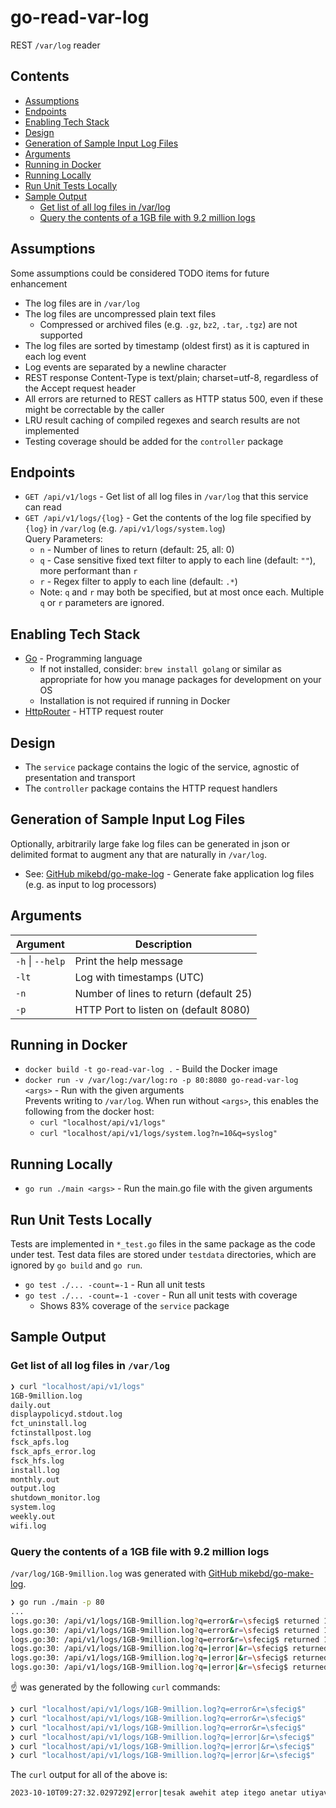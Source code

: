 # go-read-var-log

REST `/var/log` reader

## Contents

* [Assumptions](#assumptions)
* [Endpoints](#endpoints)
* [Enabling Tech Stack](#enabling-tech-stack)
* [Design](#design)
* [Generation of Sample Input Log Files](#generation-of-sample-input-log-files)
* [Arguments](#arguments)
* [Running in Docker](#running-in-docker)
* [Running Locally](#running-locally)
* [Run Unit Tests Locally](#run-unit-tests-locally)
* [Sample Output](#sample-output)
  * [Get list of all log files in /var/log](#get-list-of-all-log-files-in-varlog)
  * [Query the contents of a 1GB file with 9.2 million logs](#query-the-contents-of-a-1gb-file-with-92-million-logs)

## Assumptions

Some assumptions could be considered TODO items for future enhancement

* The log files are in `/var/log`
* The log files are uncompressed plain text files
  * Compressed or archived files (e.g. `.gz`, `bz2`, `.tar`, `.tgz`) are not supported
* The log files are sorted by timestamp (oldest first) as it is captured in each log event
* Log events are separated by a newline character
* REST response Content-Type is text/plain; charset=utf-8, regardless of the Accept request header
* All errors are returned to REST callers as HTTP status 500, even if these might be correctable by the caller
* LRU result caching of compiled regexes and search results are not implemented
* Testing coverage should be added for the `controller` package

## Endpoints

* `GET /api/v1/logs` - Get list of all log files in `/var/log` that this service can read
* `GET /api/v1/logs/{log}` - Get the contents of the log file specified by `{log}` in `/var/log` (e.g. `/api/v1/logs/system.log`)
  <br/>Query Parameters:
  * `n` - Number of lines to return (default: 25, all: 0)
  * `q` - Case sensitive fixed text filter to apply to each line (default: `""`), more performant than `r`
  * `r` - Regex filter to apply to each line (default: `.*`)
  * Note: `q` and `r` may both be specified, but at most once each.  Multiple `q` or `r` parameters are ignored.

## Enabling Tech Stack

* [Go](https://golang.org/) - Programming language
  * If not installed, consider: `brew install golang` or similar as appropriate for 
    how you manage packages for development on your OS
  * Installation is not required if running in Docker
* [HttpRouter](https://github.com/julienschmidt/httprouter) - HTTP request router

## Design

* The `service` package contains the logic of the service, agnostic of presentation and transport
* The `controller` package contains the HTTP request handlers

## Generation of Sample Input Log Files

Optionally, arbitrarily large fake log files can be generated in json or delimited format to augment any that
are naturally in `/var/log`.

* See: [GitHub mikebd/go-make-log](https://github.com/mikebd/go-make-log) - Generate fake application log files (e.g. as input to log processors)

## Arguments

| Argument         | Description                            |
|------------------|----------------------------------------|
| `-h` \| `--help` | Print the help message                 |
| `-lt`            | Log with timestamps (UTC)              |
| `-n`             | Number of lines to return (default 25) |
| `-p`             | HTTP Port to listen on (default 8080)  |

## Running in Docker

* `docker build -t go-read-var-log .` - Build the Docker image
* `docker run -v /var/log:/var/log:ro -p 80:8080 go-read-var-log <args>` - Run with the given arguments
  <br/>Prevents writing to `/var/log`.  When run without `<args>`, this enables the following from the docker host:
  * `curl "localhost/api/v1/logs"`
  * `curl "localhost/api/v1/logs/system.log?n=10&q=syslog"`

## Running Locally

* `go run ./main <args>` - Run the main.go file with the given arguments

## Run Unit Tests Locally

Tests are implemented in `*_test.go` files in the same package as the code under test.
Test data files are stored under `testdata` directories, which are ignored by `go build` and `go run`.

* `go test ./... -count=-1` - Run all unit tests
* `go test ./... -count=-1 -cover` - Run all unit tests with coverage
  * Shows 83% coverage of the `service` package 

## Sample Output

### Get list of all log files in `/var/log`

```bash
❯ curl "localhost/api/v1/logs"
1GB-9million.log
daily.out
displaypolicyd.stdout.log
fct_uninstall.log
fctinstallpost.log
fsck_apfs.log
fsck_apfs_error.log
fsck_hfs.log
install.log
monthly.out
output.log
shutdown_monitor.log
system.log
weekly.out
wifi.log
```

### Query the contents of a 1GB file with 9.2 million logs

`/var/log/1GB-9million.log` was generated with [GitHub mikebd/go-make-log](https://github.com/mikebd/go-make-log).

```bash
❯ go run ./main -p 80
...
logs.go:30: /api/v1/logs/1GB-9million.log?q=error&r=\sfecig$ returned 1 lines in 2.75945789s
logs.go:30: /api/v1/logs/1GB-9million.log?q=error&r=\sfecig$ returned 1 lines in 2.534780081s
logs.go:30: /api/v1/logs/1GB-9million.log?q=error&r=\sfecig$ returned 1 lines in 2.148826909s
logs.go:30: /api/v1/logs/1GB-9million.log?q=|error|&r=\sfecig$ returned 1 lines in 1.427393941s
logs.go:30: /api/v1/logs/1GB-9million.log?q=|error|&r=\sfecig$ returned 1 lines in 1.447307855s
logs.go:30: /api/v1/logs/1GB-9million.log?q=|error|&r=\sfecig$ returned 1 lines in 1.421464319s
```

☝️ was generated by the following `curl` commands:

```bash
❯ curl "localhost/api/v1/logs/1GB-9million.log?q=error&r=\sfecig$" 
❯ curl "localhost/api/v1/logs/1GB-9million.log?q=error&r=\sfecig$" 
❯ curl "localhost/api/v1/logs/1GB-9million.log?q=error&r=\sfecig$" 
❯ curl "localhost/api/v1/logs/1GB-9million.log?q=|error|&r=\sfecig$" 
❯ curl "localhost/api/v1/logs/1GB-9million.log?q=|error|&r=\sfecig$" 
❯ curl "localhost/api/v1/logs/1GB-9million.log?q=|error|&r=\sfecig$" 
```

The `curl` output for all of the above is:

```bash
2023-10-10T09:27:32.029729Z|error|tesak awehit atep itego anetar utiyav oset h om tulad palopi ac arinem eralo fecig
```